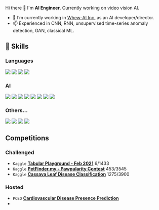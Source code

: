 Hi there 👋 I'm **AI Engineer**. Currently working on video vision AI. 

- 🔭 I’m currently working in [Whew-AI Inc.](https://github.com/Whew-AI-Inc) as an AI developer/director.
- 📫 Experienced in CNN, RNN, unsupervised time-series anomaly detection, GAN, classical ML.

## 🤩 Skills

### Languages
<img src="https://img.shields.io/badge/Python-3776AB?style=flat-square&logo=Python&logoColor=white"/> <img src="https://img.shields.io/badge/C++-00599C?style=flat-square&logo=C++&logoColor=white"/> <img src="https://img.shields.io/badge/Java-007396?style=flat-square&logo=Java&logoColor=white"/> <img src="https://img.shields.io/badge/Kotlin-7F52FF?style=flat-square&logo=Kotlin&logoColor=white"/>

### AI
<img src="https://img.shields.io/badge/Tensorflow-FF6F00?style=flat-square&logo=Tensorflow&logoColor=white"/> <img src="https://img.shields.io/badge/Keras-D00000?style=flat-square&logo=Keras&logoColor=white"/> <img src="https://img.shields.io/badge/OpenCV-5C3EE8?style=flat-square&logo=OpenCV&logoColor=white"/> <img src="https://img.shields.io/badge/scikitLearn-F7931E?style=flat-square&logo=scikit-learn&logoColor=white"/> <img src="https://img.shields.io/badge/NumPy-013243?style=flat-square&logo=NumPy&logoColor=white"/> <img src="https://img.shields.io/badge/pandas-150458?style=flat-square&logo=pandas&logoColor=white"/> <img src="https://img.shields.io/badge/Jupyter-F37626?style=flat-square&logo=Jupyter&logoColor=white"/> <img src="https://img.shields.io/badge/Kaggle-20BEFF?style=flat-square&logo=Kaggle&logoColor=white"/>

### Others...
<img src="https://img.shields.io/badge/Android-3DDC84?style=flat-square&logo=Android&logoColor=white"/> <img src="https://img.shields.io/badge/Ubuntu-E95420?style=flat-square&logo=Ubuntu&logoColor=white"/> <img src="https://img.shields.io/badge/Docker-2496ED?style=flat-square&logo=Docker&logoColor=white"/> <img src="https://img.shields.io/badge/Git-F05032?style=flat-square&logo=Git&logoColor=white"/>

## Competitions

### Challenged
* `Kaggle` **[Tabular Playground - Feb 2021](https://www.kaggle.com/c/tabular-playground-series-feb-2021/leaderboard)** 6/1433
* `Kaggle` **[PetFinder.my - Pawpularity Contest](https://www.kaggle.com/c/petfinder-pawpularity-score/leaderboard)** 453/3545
* `Kaggle` **[Cassava Leaf Disease Classification](https://www.kaggle.com/c/cassava-leaf-disease-classification/leaderboard)** 1275/3900

### Hosted
* `PCEO` **[Cardiovascular Disease Presence Prediction](https://www.kaggle.com/t/56c24d99b5194e9db7bdd3ec6729584b)**
* 
